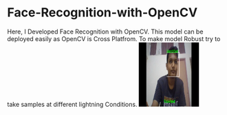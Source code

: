 # Face-Recognition-with-OpenCV
Here, I Developed Face Recognition with OpenCV. This model can be deployed easily as OpenCV is Cross Platfrom.
To make model Robust try to take samples at different lightning Conditions.
      <img src = "https://github.com/nileshchilka1/Face-Recognition-with-OpenCV/blob/master/Screenshot%20(1).png"
         alt = "HTML Tutorial" height = "150" width = "140" />

